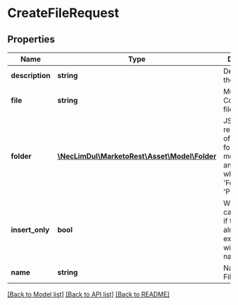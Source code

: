 # CreateFileRequest

## Properties
Name | Type | Description | Notes
------------ | ------------- | ------------- | -------------
**description** | **string** | Description of the asset | [optional] 
**file** | **string** | Multipart file.  Content of the file. | 
**folder** | [**\NecLimDul\MarketoRest\Asset\Model\Folder**](Folder.md) | JSON representation of parent folder, with members &#39;id&#39;, and &#39;type&#39; which may be &#39;Folder&#39; or &#39;Program&#39; | 
**insert_only** | **bool** | Whether the calls hould fail if there is already an existing file with the same name | [optional] 
**name** | **string** | Name of the File | 

[[Back to Model list]](../README.md#documentation-for-models) [[Back to API list]](../README.md#documentation-for-api-endpoints) [[Back to README]](../README.md)


